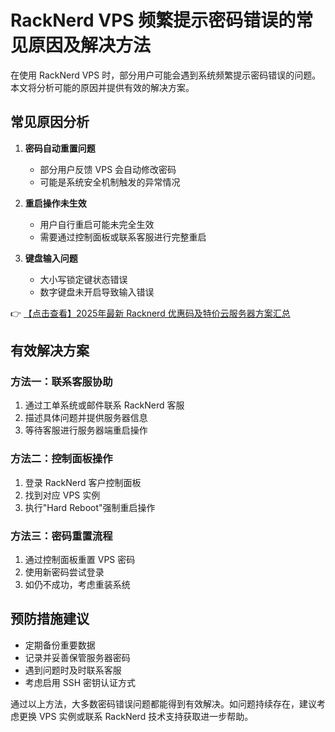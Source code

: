 # RackNerd VPS 频繁提示密码错误的常见原因及解决方法

在使用 RackNerd VPS 时，部分用户可能会遇到系统频繁提示密码错误的问题。本文将分析可能的原因并提供有效的解决方案。

## 常见原因分析

1. **密码自动重置问题**
   - 部分用户反馈 VPS 会自动修改密码
   - 可能是系统安全机制触发的异常情况

2. **重启操作未生效**
   - 用户自行重启可能未完全生效
   - 需要通过控制面板或联系客服进行完整重启

3. **键盘输入问题**
   - 大小写锁定键状态错误
   - 数字键盘未开启导致输入错误

👉 [【点击查看】2025年最新 Racknerd 优惠码及特价云服务器方案汇总](https://bit.ly/Rack_Nerd)

## 有效解决方案

### 方法一：联系客服协助
1. 通过工单系统或邮件联系 RackNerd 客服
2. 描述具体问题并提供服务器信息
3. 等待客服进行服务器端重启操作

### 方法二：控制面板操作
1. 登录 RackNerd 客户控制面板
2. 找到对应 VPS 实例
3. 执行"Hard Reboot"强制重启操作

### 方法三：密码重置流程
1. 通过控制面板重置 VPS 密码
2. 使用新密码尝试登录
3. 如仍不成功，考虑重装系统

## 预防措施建议

- 定期备份重要数据
- 记录并妥善保管服务器密码
- 遇到问题时及时联系客服
- 考虑启用 SSH 密钥认证方式

通过以上方法，大多数密码错误问题都能得到有效解决。如问题持续存在，建议考虑更换 VPS 实例或联系 RackNerd 技术支持获取进一步帮助。